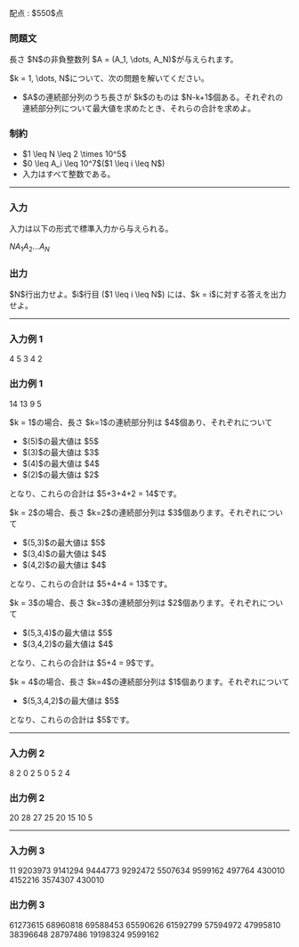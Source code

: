 
<div>

<span>

<span>

<p>
配点 : $550$点
</p>

<div>

<section>

### **問題文**

<p>
長さ $N$の非負整数列 $A = (A_1, \dots, A_N)$が与えられます。
</p>

<p>
$k = 1, \dots, N$について、次の問題を解いてください。
</p>

<ul>

<li>
$A$の連続部分列のうち長さが $k$のものは $N-k+1$個ある。それぞれの連続部分列について最大値を求めたとき、それらの合計を求めよ。
</li>

</ul>

</section>

</div>

<div>

<section>

### **制約**

<ul>

<li>
$1 \leq N \leq 2 \times 10^5$
</li>

<li>
$0 \leq A_i \leq 10^7$($1 \leq i \leq N$)
</li>

<li>
入力はすべて整数である。
</li>

</ul>

</section>

</div>

---

<div>

<div>

<section>

### **入力**

<p>
入力は以下の形式で標準入力から与えられる。
</p>

<div>

$N$$A_1$$A_2$$\dots$$A_N$
</div>

</section>

</div>

<div>

<section>

### **出力**

<p>
$N$行出力せよ。$i$行目 ($1 \leq i \leq N$) には、$k = i$に対する答えを出力せよ。
</p>

</section>

</div>

</div>

---

<div>

<section>

### **入力例 1**

<div>

4
5 3 4 2

</div>

</section>

</div>

<div>

<section>

### **出力例 1**

<div>

14
13
9
5

</div>

<p>
$k = 1$の場合、長さ $k=1$の連続部分列は $4$個あり、それぞれについて
</p>

<ul>

<li>
$(5)$の最大値は $5$
</li>

<li>
$(3)$の最大値は $3$
</li>

<li>
$(4)$の最大値は $4$
</li>

<li>
$(2)$の最大値は $2$
</li>

</ul>

<p>
となり、これらの合計は $5+3+4+2 = 14$です。
</p>

<p>
$k = 2$の場合、長さ $k=2$の連続部分列は $3$個あります。それぞれについて
</p>

<ul>

<li>
$(5,3)$の最大値は $5$
</li>

<li>
$(3,4)$の最大値は $4$
</li>

<li>
$(4,2)$の最大値は $4$
</li>

</ul>

<p>
となり、これらの合計は $5+4+4 = 13$です。
</p>

<p>
$k = 3$の場合、長さ $k=3$の連続部分列は $2$個あります。それぞれについて
</p>

<ul>

<li>
$(5,3,4)$の最大値は $5$
</li>

<li>
$(3,4,2)$の最大値は $4$
</li>

</ul>

<p>
となり、これらの合計は $5+4 = 9$です。
</p>

<p>
$k = 4$の場合、長さ $k=4$の連続部分列は $1$個あります。それぞれについて
</p>

<ul>

<li>
$(5,3,4,2)$の最大値は $5$
</li>

</ul>

<p>
となり、これらの合計は $5$です。
</p>

</section>

</div>

---

<div>

<section>

### **入力例 2**

<div>

8
2 0 2 5 0 5 2 4

</div>

</section>

</div>

<div>

<section>

### **出力例 2**

<div>

20
28
27
25
20
15
10
5

</div>

</section>

</div>

---

<div>

<section>

### **入力例 3**

<div>

11
9203973 9141294 9444773 9292472 5507634 9599162 497764 430010 4152216 3574307 430010

</div>

</section>

</div>

<div>

<section>

### **出力例 3**

<div>

61273615
68960818
69588453
65590626
61592799
57594972
47995810
38396648
28797486
19198324
9599162

</div>

</section>

</div>

</span>

</span>

</div>
